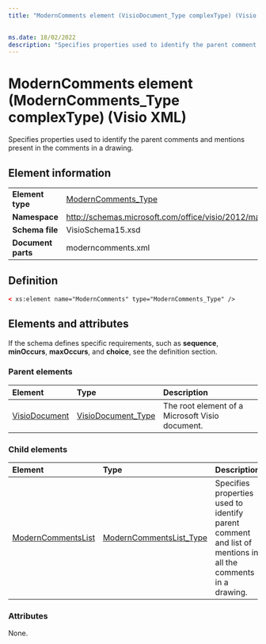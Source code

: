 ```yaml
---
title: "ModernComments element (VisioDocument_Type complexType) (Visio XML)"
 

ms.date: 18/02/2022
description: "Specifies properties used to identify the parent comment and mentions present in the comments in a drawing."
---
```


# ModernComments element (ModernComments_Type complexType) (Visio XML)

Specifies properties used to identify the parent comments and mentions present in the comments in a drawing.
  
## Element information

|||
|:-----|:-----|
|**Element type** <br/> |[ModernComments_Type](modernComments_Type-complextypevisio-xml.md) <br/> |
|**Namespace** <br/> |http://schemas.microsoft.com/office/visio/2012/main  <br/> |
|**Schema file** <br/> |VisioSchema15.xsd  <br/> |
|**Document parts** <br/> |moderncomments.xml  <br/> |
   
## Definition

```XML
< xs:element name="ModernComments" type="ModernComments_Type" />
```

## Elements and attributes

If the schema defines specific requirements, such as **sequence**, **minOccurs**, **maxOccurs**, and **choice**, see the definition section. 
  
### Parent elements

|**Element**|**Type**|**Description**|
|:-----|:-----|:-----|
|[VisioDocument](visiodocument-elementvisio-xml.md) <br/> |[VisioDocument_Type](visiodocument_type-complextypevisio-xml.md) <br/> |The root element of a Microsoft Visio document. |
  
### Child elements

|**Element**|**Type**|**Description**|
|:-----|:-----|:-----|
|[ModernCommentsList](moderncommentslist-element-modernComments_Type-complextypevisio-xml.md) <br/> |[ModernCommentsList_Type](moderncommentslist_type-complextypevisio-xml.md) <br/> |Specifies properties used to identify parent comment and list of mentions in all the comments in a drawing.  |
   
### Attributes

None.
  

